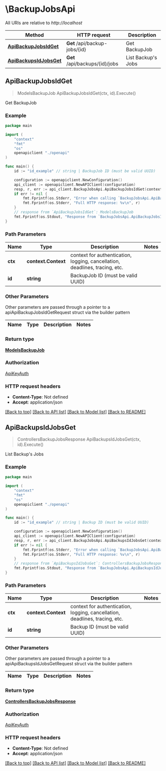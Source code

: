 # \BackupJobsApi

All URIs are relative to *http://localhost*

Method | HTTP request | Description
------------- | ------------- | -------------
[**ApiBackupJobsIdGet**](BackupJobsApi.md#ApiBackupJobsIdGet) | **Get** /api/backup-jobs/{id} | Get BackupJob
[**ApiBackupsIdJobsGet**](BackupJobsApi.md#ApiBackupsIdJobsGet) | **Get** /api/backups/{id}/jobs | List Backup&#39;s Jobs



## ApiBackupJobsIdGet

> ModelsBackupJob ApiBackupJobsIdGet(ctx, id).Execute()

Get BackupJob



### Example

```go
package main

import (
    "context"
    "fmt"
    "os"
    openapiclient "./openapi"
)

func main() {
    id := "id_example" // string | BackupJob ID (must be valid UUID)

    configuration := openapiclient.NewConfiguration()
    api_client := openapiclient.NewAPIClient(configuration)
    resp, r, err := api_client.BackupJobsApi.ApiBackupJobsIdGet(context.Background(), id).Execute()
    if err != nil {
        fmt.Fprintf(os.Stderr, "Error when calling `BackupJobsApi.ApiBackupJobsIdGet``: %v\n", err)
        fmt.Fprintf(os.Stderr, "Full HTTP response: %v\n", r)
    }
    // response from `ApiBackupJobsIdGet`: ModelsBackupJob
    fmt.Fprintf(os.Stdout, "Response from `BackupJobsApi.ApiBackupJobsIdGet`: %v\n", resp)
}
```

### Path Parameters


Name | Type | Description  | Notes
------------- | ------------- | ------------- | -------------
**ctx** | **context.Context** | context for authentication, logging, cancellation, deadlines, tracing, etc.
**id** | **string** | BackupJob ID (must be valid UUID) | 

### Other Parameters

Other parameters are passed through a pointer to a apiApiBackupJobsIdGetRequest struct via the builder pattern


Name | Type | Description  | Notes
------------- | ------------- | ------------- | -------------


### Return type

[**ModelsBackupJob**](ModelsBackupJob.md)

### Authorization

[ApiKeyAuth](../README.md#ApiKeyAuth)

### HTTP request headers

- **Content-Type**: Not defined
- **Accept**: application/json

[[Back to top]](#) [[Back to API list]](../README.md#documentation-for-api-endpoints)
[[Back to Model list]](../README.md#documentation-for-models)
[[Back to README]](../README.md)


## ApiBackupsIdJobsGet

> ControllersBackupJobsResponse ApiBackupsIdJobsGet(ctx, id).Execute()

List Backup's Jobs



### Example

```go
package main

import (
    "context"
    "fmt"
    "os"
    openapiclient "./openapi"
)

func main() {
    id := "id_example" // string | Backup ID (must be valid UUID)

    configuration := openapiclient.NewConfiguration()
    api_client := openapiclient.NewAPIClient(configuration)
    resp, r, err := api_client.BackupJobsApi.ApiBackupsIdJobsGet(context.Background(), id).Execute()
    if err != nil {
        fmt.Fprintf(os.Stderr, "Error when calling `BackupJobsApi.ApiBackupsIdJobsGet``: %v\n", err)
        fmt.Fprintf(os.Stderr, "Full HTTP response: %v\n", r)
    }
    // response from `ApiBackupsIdJobsGet`: ControllersBackupJobsResponse
    fmt.Fprintf(os.Stdout, "Response from `BackupJobsApi.ApiBackupsIdJobsGet`: %v\n", resp)
}
```

### Path Parameters


Name | Type | Description  | Notes
------------- | ------------- | ------------- | -------------
**ctx** | **context.Context** | context for authentication, logging, cancellation, deadlines, tracing, etc.
**id** | **string** | Backup ID (must be valid UUID) | 

### Other Parameters

Other parameters are passed through a pointer to a apiApiBackupsIdJobsGetRequest struct via the builder pattern


Name | Type | Description  | Notes
------------- | ------------- | ------------- | -------------


### Return type

[**ControllersBackupJobsResponse**](ControllersBackupJobsResponse.md)

### Authorization

[ApiKeyAuth](../README.md#ApiKeyAuth)

### HTTP request headers

- **Content-Type**: Not defined
- **Accept**: application/json

[[Back to top]](#) [[Back to API list]](../README.md#documentation-for-api-endpoints)
[[Back to Model list]](../README.md#documentation-for-models)
[[Back to README]](../README.md)

